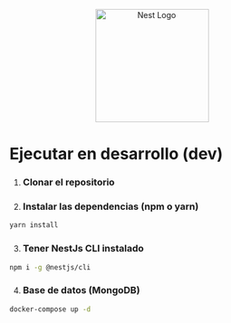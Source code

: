 <p align="center">
  <a href="http://nestjs.com/" target="blank"><img src="https://nestjs.com/img/logo-small.svg" width="200" alt="Nest Logo" /></a>
</p>

# Ejecutar en desarrollo (dev)
1. ### Clonar el repositorio
2. ### Instalar las dependencias (npm o yarn)
```bash
yarn install
```
3. ### Tener NestJs CLI instalado
```bash
npm i -g @nestjs/cli
```
4. ### Base de datos (MongoDB)
```bash
docker-compose up -d
```
